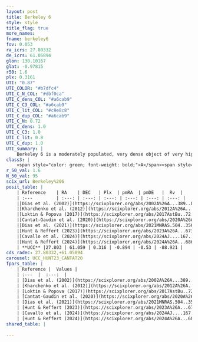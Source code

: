 ```yaml
---
layout: post
title: Berkeley 6
style: style
title_flag: true
more_names: 
fname: berkeley6
fov: 0.053
ra_icrs: 27.80332
de_icrs: 61.05894
glon: 130.10167
glat: -0.97815
r50: 1.6
plx: 0.3161
UTI: "0.87"
UTI_COLOR: "#b7dfc4"
UTI_C_N_COL: "#dbf0ca"
UTI_C_dens_COL: "#a6cab9"
UTI_C_C3_COL: "#a6cab9"
UTI_C_lit_COL: "#c9e8c8"
UTI_C_dup_COL: "#a6cab9"
UTI_C_N: 0.72
UTI_C_dens: 1.0
UTI_C_C3: 1.0
UTI_C_lit: 0.8
UTI_C_dup: 1.0
UTI_summary: |
    Berkeley 6 is a moderately populated, very dense object of very high C3 quality. It is well-studied in the literature.
class3: |
    <span style="color: green; font-weight: bold;">A</span><span style="color: green; font-weight: bold;">A</span>
r_50_val: 1.6
N_50_val: 95
scix_url: Berkeley%206
posit_table: |
    | Reference    | RA    | DEC   | Plx  | pmRA  | pmDE   |  Rv  |
    | :---         | :---: | :---: | :---: | :---: | :---: | :---: |
    |[Dias et al. (2002)](https://scixplorer.org/abs/2002A%26A...389..871D) | 27.796 | 61.061 | -- | -2.89 | 0.24 | -- |
    |[Kharchenko et al. (2012)](https://scixplorer.org/abs/2012A%26A...543A.156K) | 27.825 | 61.06 | -- | -1.29 | -3.22 | -- |
    |[Loktin & Popova (2017)](https://scixplorer.org/abs/2017AstBu..72..257L) | 27.925 | 61.061 | -- | -0.268 | -1.027 | -- |
    |[Cantat-Gaudin et al. (2020)](https://scixplorer.org/abs/2020A%26A...640A...1C) | 27.803 | 61.061 | 0.31 | -0.857 | -0.485 | -- |
    |[Dias et al. (2021)](https://scixplorer.org/abs/2021MNRAS.504..356D) | 27.793 | 61.06 | 0.31 | -0.858 | -0.495 | -- |
    |[Hunt & Reffert (2023)](https://scixplorer.org/abs/2023A%26A...673A.114H) | 27.806 | 61.058 | 0.323 | -0.899 | -0.533 | -88.925 |
    |[Cavallo et al. (2024)](https://scixplorer.org/abs/2024AJ....167...12C) | 27.79 | 61.061 | 0.322 | -- | -- | -- |
    |[Hunt & Reffert (2024)](https://scixplorer.org/abs/2024A%26A...686A..42H) | 27.806 | 61.058 | 0.323 | -0.899 | -0.533 | -88.925 |
    | **UCC** |27.803 | 61.059 | 0.316 | -0.894 | -0.53 | -88.921 | 
cds_radec: 27.80332,+61.05894
carousel: UCC_HUNT23_CANTAT20
fpars_table: |
    | Reference |  Values |
    | :---  |  :---:  |
    | [Dias et al. (2002)](https://scixplorer.org/abs/2002A%26A...389..871D) | `E(B-V)=0.9, Dist=2520.0, Age=7.5` |
    | [Kharchenko et al. (2012)](https://scixplorer.org/abs/2012A%26A...543A.156K) | `e_bv=0.781, distance=2500, log_age=8.6` |
    | [Loktin & Popova (2017)](https://scixplorer.org/abs/2017AstBu..72..257L) | `E(B-V)=0.735, Dmod=13.277, logt=7.28` |
    | [Cantat-Gaudin et al. (2020)](https://scixplorer.org/abs/2020A%26A...640A...1C) | `AVNN=1.8, DMNN=12.42, AgeNN=8.35` |
    | [Dias et al. (2021)](https://scixplorer.org/abs/2021MNRAS.504..356D) | `Av=2.35, Dist=2417, logage=8.051, [Fe/H]=-0.182` |
    | [Hunt & Reffert (2023)](https://scixplorer.org/abs/2023A%26A...673A.114H) | `AV50=2.431, diffAV50=1.014, MOD50=12.232, logAge50=7.944` |
    | [Cavallo et al. (2024)](https://scixplorer.org/abs/2024AJ....167...12C) | `AV50=2.4, dMod50=12.37, logAge50=7.88, [Fe/H]50=0.68` |
    | [Hunt & Reffert (2024)](https://scixplorer.org/abs/2024A%26A...686A..42H) | `MassJ=887.137` |
shared_table: |
    
---
```

